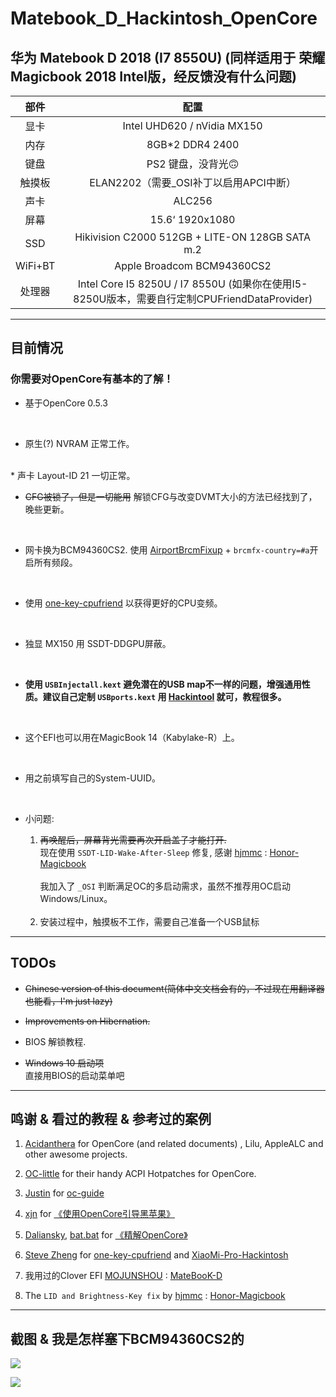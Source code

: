 # Matebook_D_Hackintosh_OpenCore

## 华为 Matebook D 2018 (I7 8550U) (同样适用于 荣耀Magicbook 2018 Intel版，经反馈没有什么问题)

| 部件 | 配置                                                                                                            |
|:--------------:|:------------------------------------------------------------------------------------------------------------------:|
| 显卡 | Intel UHD620 / nVidia MX150                                                                                        |
| 内存         | 8GB*2 DDR4 2400                                                                                                    |
| 键盘     | PS2 键盘，没背光🙃                                                                                   |
| 触摸板       | ELAN2202（需要_OSI补丁以启用APCI中断）                                                             |
| 声卡     | ALC256                                                                                                             |
| 屏幕         | 15.6‘ 1920x1080                                                                                                    |
| SSD            | Hikivision C2000 512GB + LITE-ON 128GB SATA m.2                                                                    |
| WiFi+BT        | Apple Broadcom BCM94360CS2                                                                                         |
| 处理器      | Intel Core I5 8250U / I7 8550U (如果你在使用I5-8250U版本，需要自行定制CPUFriendDataProvider) |

---------

## 目前情况

### **你需要对OpenCore有基本的了解！**

* 基于OpenCore 0.5.3 
<br>

* 原生(?) NVRAM 正常工作。
<br>
* 声卡 Layout-ID 21 一切正常。  

* ~~CFG被锁了，但是一切能用~~
    解锁CFG与改变DVMT大小的方法已经找到了，晚些更新。
<br>

* 网卡换为BCM94360CS2. 使用 [AirportBrcmFixup](https://github.com/acidanthera/AirportBrcmFixup) + `brcmfx-country=#a`开启所有频段。
<br>

* 使用 [one-key-cpufriend](https://github.com/stevezhengshiqi/one-key-cpufriend) 以获得更好的CPU变频。
<br>

* 独显 MX150 用 SSDT-DDGPU屏蔽。
<br>

* **使用 `USBInjectall.kext` 避免潜在的USB map不一样的问题，增强通用性质。建议自己定制 `USBports.kext` 用 [Hackintool](http://headsoft.com.au/download/mac/Hackintool.zip) 就可，教程很多。**
<br>


* 这个EFI也可以用在MagicBook 14（Kabylake-R）上。
<br>

* 用之前填写自己的System-UUID。
<br>

* 小问题: 
    1. ~~再唤醒后，屏幕背光需要再次开启盖子才能打开.~~    
    现在使用 `SSDT-LID-Wake-After-Sleep` 修复, 感谢 [hjmmc](https://github.com/hjmmc) : [Honor-Magicbook](https://github.com/hjmmc/Honor-Magicbook) <br>   
    我加入了 `_OSI`  判断满足OC的多启动需求，虽然不推荐用OC启动Windows/Linux。 
     <br>

    2. 安装过程中，触摸板不工作，需要自己准备一个USB鼠标
------

## TODOs

* ~~Chinese version of this document(简体中文文档会有的，不过现在用翻译器也能看，I'm just lazy)~~

* ~~Improvements on Hibernation.~~

* BIOS 解锁教程.

* ~~Windows 10 启动项~~<br>直接用BIOS的启动菜单吧  <br>



------

## 鸣谢 &  看过的教程 & 参考过的案例

1. [Acidanthera](https://github.com/acidanthera) for OpenCore (and related documents) , Lilu, AppleALC and other awesome projects.

2. [OC-little](https://github.com/daliansky/OC-little) for their handy ACPI Hotpatches for OpenCore.

3. [Justin](https://github.com/cattyhouse) for  [oc-guide](https://github.com/cattyhouse/oc-guide) 

4. [xjn](https://github.com/xjn819) for [《使用OpenCore引导黑苹果》](https://blog.xjn819.com/?p=543)

5. [Daliansky](https://github.com/daliansky), [bat.bat](https://github.com/williambj1) for [《精解OpenCore》](https://blog.daliansky.net/OpenCore-BootLoader.html)

6. [Steve Zheng](https://github.com/stevezhengshiqi) for [one-key-cpufriend](https://github.com/stevezhengshiqi/one-key-cpufriend) and [XiaoMi-Pro-Hackintosh](https://github.com/daliansky/XiaoMi-Pro-Hackintosh)

7. 我用过的Clover EFI [MOJUNSHOU](https://github.com/MOJUNSHOU) : [MateBooK-D](https://github.com/MOJUNSHOU/MateBooK-D)

8. The `LID and Brightness-Key fix` by [hjmmc](https://github.com/hjmmc) : [Honor-Magicbook](https://github.com/hjmmc/Honor-Magicbook)

-----
## 截图 & 我是怎样塞下BCM94360CS2的 

![  ](https://github.com/Zero-zer0/Matebook_D_Hackintosh_OpenCore/blob/master/截屏2019-12-22下午10.28.37.png)

![   ](https://github.com/Zero-zer0/Matebook_D_Hackintosh_OpenCore/blob/master/BCM94360CS2.jpg)



